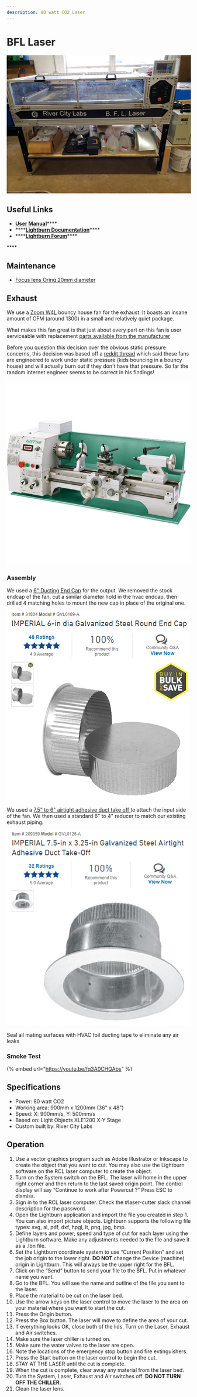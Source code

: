 ```yaml
---
description: 80 watt CO2 Laser
---
```


# BFL Laser

![](../.gitbook/assets/bfl-laser.jpg)

## Useful Links

* [**User Manual**](https://drive.google.com/file/d/0BysG132m5sYncWg0Y1Z1M2hjTjA/view?usp=sharing)\*\*\*\*
* \*\*\*\*[**Lightburn Documentation**](https://github.com/LightBurnSoftware/Documentation/blob/master/README.md)\*\*\*\*
* \*\*\*\*[**Lightburn Forum**](https://forum.lightburnsoftware.com/)\*\*\*\*

\*\*\*\*

## **Maintenance**

* [Focus lens Oring 20mm diameter](https://www.amazon.com/dp/B07MY2YBKL/ref=cm_sw_r_cp_apa_i_u9HjEbS4N5DD2)

## Exhaust

We use a [Zoom W4L](https://zoomblowers.com/w4l-750-watt-zoom-blower.html) bouncy house fan for the exhaust. It boasts an insane amount of CFM \(around 1300\) in a small and relatively quiet package.

What makes this fan great is that just about every part on this fan is user serviceable with replacement [parts available from the manufacturer](https://zoomblowers.com/air-blowers/res-inflatable-blowers)

Before you question this decision over the obvious static pressure concerns, this decision was based off a [reddit thread](https://www.reddit.com/r/lasercutting/comments/5f0wmn/on_extraction_fans/) which said these fans are engineered to work under static pressure \(kids bouncing in a bouncy house\) and will actually burn out if they don't have that pressure. So far the random internet engineer seems to be correct in his findings!

![Off the shelf HVAC ducting was used to create an input and output adapter for the fan](../.gitbook/assets/image%20%2852%29.png)

### Assembly

We used a [6" Ducting End Cap](https://www.lowes.com/pd/IMPERIAL-6-in-dia-Galvanized-Steel-Round-End-Cap/3711202) for the output. We removed the stock endcap of the fan, cut a similar diameter hold in the hvac endcap, then drilled 4 matching holes to mount the new cap in place of the original one.

![output adapter](../.gitbook/assets/image%20%2846%29.png)

We used a [7.5" to 6" airtight adhesive duct take off ](https://www.lowes.com/pd/IMPERIAL-7-5-in-x-3-25-in-Galvanized-Steel-Airtight-Adhesive-Duct-Take-Off/1000228293) to attach the input side of the fan. We then used a standard 6" to 4" reducer to match our existing exhaust piping.

![input adapter](../.gitbook/assets/image%20%2815%29.png)

Seal all mating surfaces with HVAC foil ducting tape to eliminate any air leaks

### Smoke Test

{% embed url="https://youtu.be/fq3A0CHQAbs" %}





## Specifications

* Power: 80 watt CO2
* Working area: 900mm x 1200mm \(36" x 48"\)
* Speed: X: 900mm/s, Y: 500mm/s
* Based on: Light Objects XLE1200 X-Y Stage
* Custom built by: River City Labs

## **Operation**

1. Use a vector graphics program such as Adobe Illustrator or Inkscape to create the object that you want to cut. You may also use the Lightburn software on the RCL laser computer to create the object.
2. Turn on the System switch on the BFL. The laser will home in the upper right corner and then return to the last saved origin point. The control display will say “Continue to work after Powercut ?” Press ESC to dismiss.
3. Sign in to the RCL laser computer. Check the \#laser-cutter slack channel description for the password.
4. Open the Lightburn application and import the file you created in step 1. You can also import picture objects. Lightburn supports the following file types: svg, ai, pdf, dxf, hpgl, lt, png, jpg, bmp.
5. Define layers and power, speed and type of cut for each layer using the Lightburn software. Make any adjustments needed to the file and save it as a .lbn file.
6. Set the Lightburn coordinate system to use “Current Position” and set the job origin to the lower right. **DO NOT** change the Device \(machine\) origin in Lightburn. This will always be the upper right for the BFL.
7. Click on the “Send” button to send your file to the BFL. Put in whatever name you want.
8. Go to the BFL. You will see the name and outline of the file you sent to the laser.
9. Place the material to be cut on the laser bed.
10. Use the arrow keys on the laser control to move the laser to the area on your material where you want to start the cut.
11. Press the Origin button.
12. Press the Box button. The laser will move to define the area of your cut.
13. If everything looks OK, close both of the lids. Turn on the Laser, Exhaust and Air switches.
14. Make sure the laser chiller is turned on.
15. Make sure the water valves to the laser are open.
16. Note the locations of the emergency stop button and fire extinguishers.
17. Press the Start button on the laser control to begin the cut.
18. STAY AT THE LASER until the cut is complete.
19. When the cut is complete, clear away any material from the laser bed. 
20. Turn the System, Laser, Exhaust and Air switches off. **DO NOT TURN OFF THE CHILLER.**
21. Clean the laser lens.

